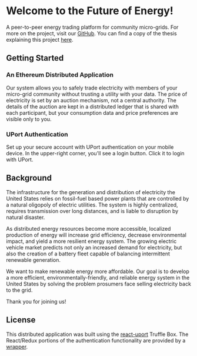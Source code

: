 <h1>Welcome to the Future of Energy!</h1>
<p>A peer-to-peer energy trading platform for community micro-grids. For more on the project, visit our <a href="https://github.com/pswild/p2p-energy-dapp" target="_blank">GitHub</a>. You can find a copy of the thesis explaining this project <a href="http://arks.princeton.edu/ark:/88435/dsp01wh246v999" target="_blank">here</a>.</p>
<h2>Getting Started</h2>
<h3>An Ethereum Distributed Application</h3>
<p>Our system allows you to safely trade electricity with members of your micro-grid community without trusting a utility with your data. The price of electricity is set by an auction mechanism, not a central authority. The details of the auction are kept in a distributed ledger that is shared with each participant, but your consumption data and price preferences are visible only to you.</p>
<h3>UPort Authentication</h3>
<p>Set up your secure account with UPort authentication on your mobile device. In the upper-right corner, you'll see a login button. Click it to login with UPort.</p>
<h2>Background</h2>
<p>The infrastructure for the generation and distribution of electricity the United States relies on fossil-fuel based power plants that are controlled by a natural oligopoly of electric utilities. The system is highly centralized, requires transmission over long distances, and is liable to disruption by natural disaster.</p>
<p> As distributed energy resources become more accessible, localized production of energy will increase grid efficiency, decrease environmental impact, and yield a more resilient energy system. The growing electric vehicle market predicts not only an increased demand for electricity, but also the creation of a battery fleet capable of balancing intermittent renewable generation.</p>
<p>We want to make renewable energy more affordable. Our goal is to develop a more efficient, environmentally-friendly, and reliable energy system in the United States by solving the problem prosumers face selling electricity back to the grid.</p>
<p>Thank you for joining us!</p>
<h2>License</h2>
<p>This distributed application was built using the <a href="https://truffleframework.com/boxes/react-uport" target="_blank">react-uport</a> Truffle Box. The React/Redux portions of the authentication functionality are provided by a <a href="https://github.com/mjrussell/redux-auth-wrapper" target="_blank">wrapper</a>.</p>
